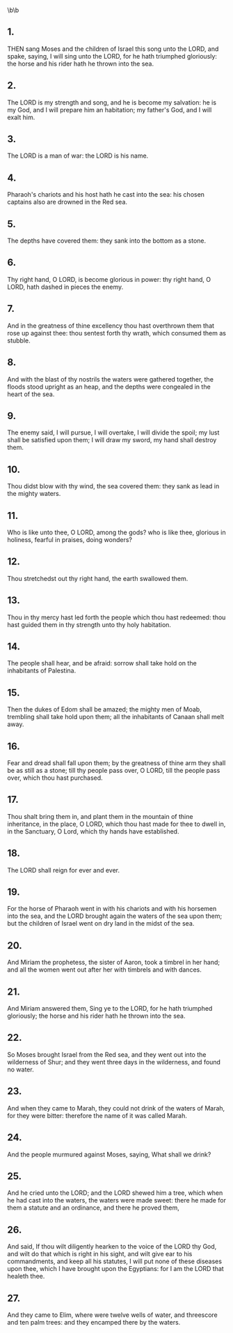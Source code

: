 \b\b
## 1.
THEN sang Moses and the children of Israel this song unto the LORD, and spake, saying, I will sing unto the LORD, for he hath triumphed gloriously: the horse and his rider hath he thrown into the sea.
## 2.
The LORD is my strength and song, and he is become my salvation: he is my God, and I will prepare him an habitation; my father's God, and I will exalt him.
## 3.
The LORD is a man of war: the LORD is his name.
## 4.
Pharaoh's chariots and his host hath he cast into the sea: his chosen captains also are drowned in the Red sea.
## 5.
The depths have covered them: they sank into the bottom as a stone.
## 6.
Thy right hand, O LORD, is become glorious in power: thy right hand, O LORD, hath dashed in pieces the enemy.
## 7.
And in the greatness of thine excellency thou hast overthrown them that rose up against thee: thou sentest forth thy wrath, which consumed them as stubble.
## 8.
And with the blast of thy nostrils the waters were gathered together, the floods stood upright as an heap, and the depths were congealed in the heart of the sea.
## 9.
The enemy said, I will pursue, I will overtake, I will divide the spoil; my lust shall be satisfied upon them; I will draw my sword, my hand shall destroy them.
## 10.
Thou didst blow with thy wind, the sea covered them: they sank as lead in the mighty waters.
## 11.
Who is like unto thee, O LORD, among the gods?  who is like thee, glorious in holiness, fearful in praises, doing wonders?
## 12.
Thou stretchedst out thy right hand, the earth swallowed them.
## 13.
Thou in thy mercy hast led forth the people which thou hast redeemed: thou hast guided them in thy strength unto thy holy habitation.
## 14.
The people shall hear, and be afraid: sorrow shall take hold on the inhabitants of Palestina.
## 15.
Then the dukes of Edom shall be amazed; the mighty men of Moab, trembling shall take hold upon them; all the inhabitants of Canaan shall melt away.
## 16.
Fear and dread shall fall upon them; by the greatness of thine arm they shall be as still as a stone; till thy people pass over, O LORD, till the people pass over, which thou hast purchased.
## 17.
Thou shalt bring them in, and plant them in the mountain of thine inheritance, in the place, O LORD, which thou hast made for thee to dwell in, in the Sanctuary, O Lord, which thy hands have established.
## 18.
The LORD shall reign for ever and ever.
## 19.
For the horse of Pharaoh went in with his chariots and with his horsemen into the sea, and the LORD brought again the waters of the sea upon them; but the children of Israel went on dry land in the midst of the sea.
## 20.
And Miriam the prophetess, the sister of Aaron, took a timbrel in her hand; and all the women went out after her with timbrels and with dances.
## 21.
And Miriam answered them, Sing ye to the LORD, for he hath triumphed gloriously; the horse and his rider hath he thrown into the sea.
## 22.
So Moses brought Israel from the Red sea, and they went out into the wilderness of Shur; and they went three days in the wilderness, and found no water.
## 23.
And when they came to Marah, they could not drink of the waters of Marah, for they were bitter: therefore the name of it was called Marah.
## 24.
And the people murmured against Moses, saying, What shall we drink?
## 25.
And he cried unto the LORD; and the LORD shewed him a tree, which when he had cast into the waters, the waters were made sweet: there he made for them a statute and an ordinance, and there he proved them,
## 26.
And said, If thou wilt diligently hearken to the voice of the LORD thy God, and wilt do that which is right in his sight, and wilt give ear to his commandments, and keep all his statutes, I will put none of these diseases upon thee, which I have brought upon the Egyptians: for I am the LORD that healeth thee.
## 27.
And they came to Elim, where were twelve wells of water, and threescore and ten palm trees: and they encamped there by the waters.
